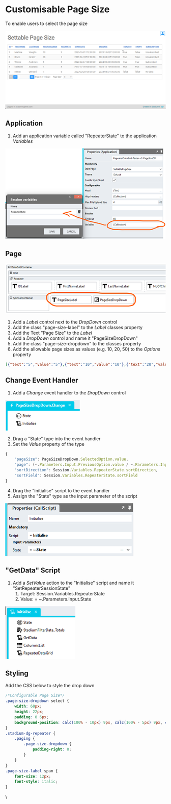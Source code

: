 # Customisable Page Size

To enable users to select the page size

![](images/SettablePgSize.gif)

## Application
1. Add an application variable called "RepeaterState" to the application *Variables*

![](images/RepeaterStateSession.png)

## Page

![](images/SettableControls.png)

1. Add a *Label* control next to the *DropDown* control
2. Add the class "page-size-label" to the *Label* classes property
3. Add the Text "Page Size" to the *Label*
4. Add a *DropDown* control and name it "PageSizeDropDown"
5. Add the class "page-size-dropdown" to the classes property
6. Add the allowable page sizes as values (e.g. 10, 20, 50) to the *Options* property

```json
[{"text":"5","value":"5"},{"text":"10","value":"10"},{"text":"20","value":"20"},{"text":"50","value":"50"},{"text":"100","value":"100"}]
```

## Change Event Handler

1. Add a *Change* event handler to the *DropDown* control

![](images/SettableChangeEvent.png)

2. Drag a "State" type into the event handler
3.  Set the *Value* property of the type

```javascript
{
	"pageSize": PageSizeDropDown.SelectedOption.value,
	"page": (~.Parameters.Input.PreviousOption.value / ~.Parameters.Input.SelectedOption.value * Session.Variables.RepeaterState.page) > 1 ? (~.Parameters.Input.PreviousOption.value / ~.Parameters.Input.SelectedOption.value * Session.Variables.RepeaterState.page) : 1,
	"sortDirection": Session.Variables.RepeaterState.sortDirection,
	"sortField": Session.Variables.RepeaterState.sortField
}
```

4. Drag the "Initialise" script to the event handler
5. Assign the "State" type as the input parameter of the script

![](images/SettableStateInput.png)

## "GetData" Script

1. Add a *SetValue* action to the "Initialise" script and name it "SetRepeaterSessionState"
   1. Target: Session.Variables.RepeaterState
   2. Value: = ~.Parameters.Input.State

![](images/SettablePageSizeInitialiseScript.png)

## Styling
Add the CSS below to style the drop down
```CSS
/*Configurable Page Size*/
.page-size-dropdown select {
	width: 60px;
	height: 22px;
	padding: 0 6px;
	background-position: calc(100% - 10px) 9px, calc(100% - 5px) 9px, calc(100% - 30px) 6px;
}
.stadium-dg-repeater {
    .paging {
		.page-size-dropdown {
			padding-right: 0;
		}
	}
}
.page-size-label span {
	font-size: 12px;
	font-style: italic;
}
```
\